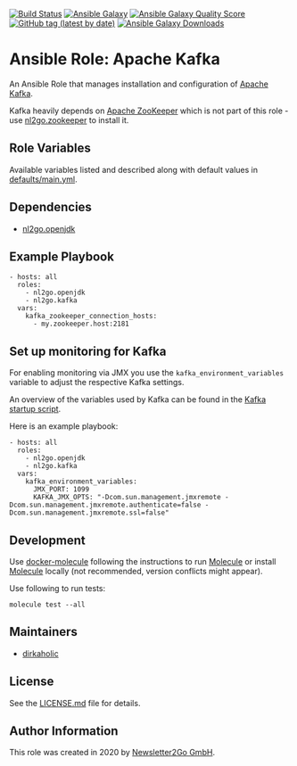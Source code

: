 [![Build Status](https://travis-ci.com/nl2go/ansible-role-kafka.svg?branch=master)](https://travis-ci.com/nl2go/ansible-role-kafka)
[![Ansible Galaxy](https://img.shields.io/badge/role-nl2go.kafka-blue.svg)](https://galaxy.ansible.com/nl2go/kafka/)
[![Ansible Galaxy Quality Score](https://img.shields.io/ansible/quality/49219)](https://galaxy.ansible.com/nl2go/kafka/)
[![GitHub tag (latest by date)](https://img.shields.io/github/v/tag/nl2go/ansible-role-kafka)](https://github.com/nl2go/ansible-role-kafka/releases)
[![Ansible Galaxy Downloads](https://img.shields.io/ansible/role/d/49219.svg?color=blue)](https://galaxy.ansible.com/nl2go/kafka/)

# Ansible Role: Apache Kafka

An Ansible Role that manages installation and configuration of [Apache Kafka](https://kafka.apache.org/).

Kafka heavily depends on [Apache ZooKeeper](https://zookeeper.apache.org/) which is not part of this role - use [nl2go.zookeeper](https://galaxy.ansible.com/nl2go/zookeeper) to install it. 

## Role Variables

Available variables listed and described along with default values in [defaults/main.yml](defaults/main.yml).

## Dependencies

- [nl2go.openjdk](https://galaxy.ansible.com/nl2go/openjdk)

## Example Playbook

    - hosts: all
      roles:
        - nl2go.openjdk
        - nl2go.kafka
      vars:
        kafka_zookeeper_connection_hosts:
          - my.zookeeper.host:2181

## Set up monitoring for Kafka

For enabling monitoring via JMX you use the `kafka_environment_variables` variable to adjust the respective Kafka settings.

An overview of the variables used by Kafka can be found in the [Kafka startup script](https://github.com/apache/kafka/blob/trunk/bin/kafka-run-class.sh).

Here is an example playbook:

    - hosts: all
      roles:
        - nl2go.openjdk
        - nl2go.kafka
      vars:
        kafka_environment_variables:
          JMX_PORT: 1099
          KAFKA_JMX_OPTS: "-Dcom.sun.management.jmxremote -Dcom.sun.management.jmxremote.authenticate=false -Dcom.sun.management.jmxremote.ssl=false"

## Development

Use [docker-molecule](https://github.com/nl2go/docker-molecule) following the instructions to run [Molecule](https://molecule.readthedocs.io/en/stable/)
or install [Molecule](https://molecule.readthedocs.io/en/stable/) locally (not recommended, version conflicts might appear).

Use following to run tests:

    molecule test --all

## Maintainers

- [dirkaholic](https://github.com/dirkaholic)

## License

See the [LICENSE.md](LICENSE.md) file for details.

## Author Information

This role was created in 2020 by [Newsletter2Go GmbH](https://www.newsletter2go.com/).
